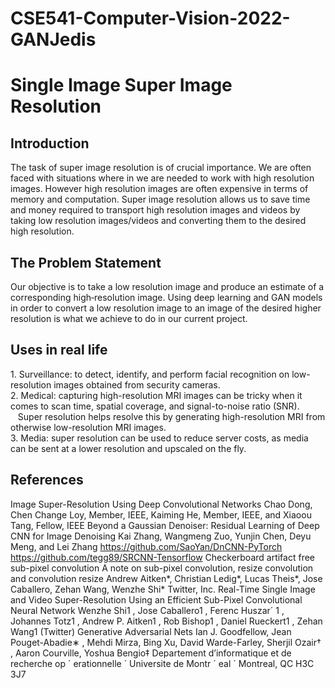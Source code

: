 # CSE541-Computer-Vision-2022-GANJedis


<h1>Single Image Super Image Resolution</h1>


<h2>Introduction</h2>
The task of super image resolution is of crucial importance. We are often faced with situations where in we are needed to work with high resolution images. However high resolution images are often expensive in terms of memory and computation. Super image resolution allows us to save time and money required to transport high resolution images and videos by taking low resolution images/videos and converting them to the desired high resolution.


<h2>The Problem Statement</h2>
Our objective is to take a low resolution image and produce an estimate of a corresponding high‑resolution image.  Using deep learning and GAN models in order to convert a low resolution image to an image of the desired higher resolution is what we achieve to do in our current project. 


<h2>Uses in real life</h2>
1. Surveillance: to detect, identify, and perform facial recognition on low-resolution images obtained from security cameras. <br>
2. Medical: capturing high-resolution MRI images can be tricky when it comes to scan time, spatial coverage, and signal-to-noise ratio (SNR). &nbsp&nbsp&nbspSuper resolution helps resolve this by generating high-resolution MRI from otherwise low-resolution MRI images. <br>
3. Media: super resolution can be used to reduce server costs, as media can be sent at a lower resolution and upscaled on the fly.



<h2>References</h2>

Image Super-Resolution Using Deep Convolutional Networks Chao Dong, Chen Change Loy, Member, IEEE, Kaiming He, Member, IEEE, and Xiaoou Tang, Fellow, IEEE 
Beyond a Gaussian Denoiser: Residual Learning of Deep CNN for Image Denoising Kai Zhang, Wangmeng Zuo, Yunjin Chen, Deyu Meng, and Lei Zhang 
https://github.com/SaoYan/DnCNN-PyTorch 
https://github.com/tegg89/SRCNN-Tensorflow
Checkerboard artifact free sub-pixel convolution A note on sub-pixel convolution, resize convolution and convolution resize Andrew Aitken*, Christian Ledig*, Lucas Theis*, Jose Caballero, Zehan Wang, Wenzhe Shi* Twitter, Inc. 
Real-Time Single Image and Video Super-Resolution Using an Efficient Sub-Pixel Convolutional Neural Network Wenzhe Shi1 , Jose Caballero1 , Ferenc Huszar´ 1 , Johannes Totz1 , Andrew P. Aitken1 , Rob Bishop1 , Daniel Rueckert1 , Zehan Wang1 (Twitter)
Generative Adversarial Nets Ian J. Goodfellow, Jean Pouget-Abadie∗ , Mehdi Mirza, Bing Xu, David Warde-Farley, Sherjil Ozair† , Aaron Courville, Yoshua Bengio‡ Departement d’informatique et de recherche op ´ erationnelle ´ Universite de Montr ´ eal ´ Montreal, QC H3C 3J7 
